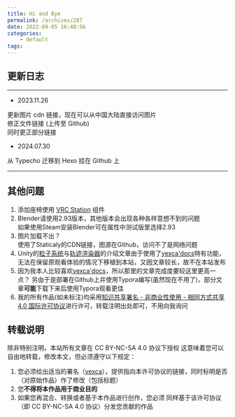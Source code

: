 ```yaml
---
title: Hi and Bye
permalink: /archives/287
date: 2022-09-05 16:48:56
categories:
    - default
tags:
---
```


## 更新日志

---

* 2023.11.26

更新图片 cdn 链接，现在可以从中国大陆直接访问图片  
修正文件链接 (上传至 Github)  
同时更正部分链接

* 2024.07.30

从 Typecho 迁移到 Hexo 挂在 Github 上

---

## 其他问题  

1. 添加座椅使用 [VRC Station](https://docs.vrchat.com/docs/vrc_station#stations-used-on-avatars) 组件
2. Blender请使用2.93版本，其他版本会出现各种各样意想不到的问题  
   如果使用Steam安装Blender可在属性中测试版里选择2.93
3. 图片加载不出？  
   使用了Staticaly的CDN链接，图源在Github，访问不了是网络问题
4. Unity的[粒子系统](https://vrchat.yexca.net/#/div/Particle_System)与[轨迹渲染器](https://vrchat.yexca.net/#/div/Trail_Renderer)的介绍文章由于使用了[yexca'docs](https://vrchat.yexca.net)特有功能，无法在保留原观看体验的情况下移植到本站，又因文章较长，故不在本站发布
5. 因为我本人比较喜欢[yexca'docs](https://vrchat.yexca.net)，所以那里的文章完成度要较这里更高一点？
   另由于是部署在Github上并使用Typora编写(虽然现在不用了)，部分文章**可能**下载下来后使用Typora观看更佳
6. 我的所有作品(如未标注)均采用[知识共享署名 - 非商业性使用 - 相同方式共享 4.0 国际许可协议](https://creativecommons.org/licenses/by-nc-sa/4.0/)进行许可，转载注明出处即可，不用向我询问

## 转载说明

除非特别注明，本站所有文章在 CC BY-NC-SA 4.0 协议下授权
这意味着您可以自由地转载，修改本文，但必须遵守以下规定：

1. 您必须给出适当的署名（[yexca](https://lit.link/yexca)），提供指向本许可协议的链接，同时标明是否（对原始作品）作了修改（包括标题）
2. 您**不得将本作品用于商业目的**
3. 如果您再混合、转换或者基于本作品进行创作，您必须
   同样基于该许可协议（即 CC BY-NC-SA 4.0 协议）分发您贡献的作品